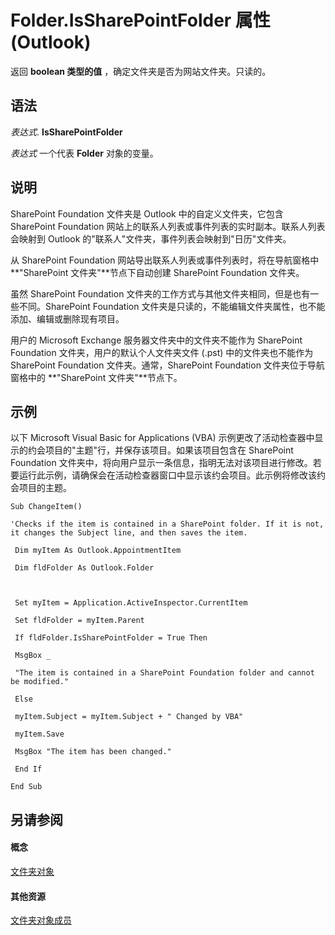 
# Folder.IsSharePointFolder 属性 (Outlook)

返回 **boolean 类型的值** ，确定文件夹是否为网站文件夹。只读的。


## 语法

 _表达式_. **IsSharePointFolder**

 _表达式_ 一个代表 **Folder** 对象的变量。


## 说明

SharePoint Foundation 文件夹是 Outlook 中的自定义文件夹，它包含 SharePoint Foundation 网站上的联系人列表或事件列表的实时副本。联系人列表会映射到 Outlook 的"联系人"文件夹，事件列表会映射到"日历"文件夹。

从 SharePoint Foundation 网站导出联系人列表或事件列表时，将在导航窗格中 **"SharePoint 文件夹"**节点下自动创建 SharePoint Foundation 文件夹。

虽然 SharePoint Foundation 文件夹的工作方式与其他文件夹相同，但是也有一些不同。SharePoint Foundation 文件夹是只读的，不能编辑文件夹属性，也不能添加、编辑或删除现有项目。

用户的 Microsoft Exchange 服务器文件夹中的文件夹不能作为 SharePoint Foundation 文件夹，用户的默认个人文件夹文件 (.pst) 中的文件夹也不能作为 SharePoint Foundation 文件夹。通常，SharePoint Foundation 文件夹位于导航窗格中的 **"SharePoint 文件夹"**节点下。


## 示例

以下 Microsoft Visual Basic for Applications (VBA) 示例更改了活动检查器中显示的约会项目的"主题"行，并保存该项目。如果该项目包含在 SharePoint Foundation 文件夹中，将向用户显示一条信息，指明无法对该项目进行修改。若要运行此示例，请确保会在活动检查器窗口中显示该约会项目。此示例将修改该约会项目的主题。


```
Sub ChangeItem() 
 
'Checks if the item is contained in a SharePoint folder. If it is not, it changes the Subject line, and then saves the item. 
 
 Dim myItem As Outlook.AppointmentItem 
 
 Dim fldFolder As Outlook.Folder 
 
 
 
 Set myItem = Application.ActiveInspector.CurrentItem 
 
 Set fldFolder = myItem.Parent 
 
 If fldFolder.IsSharePointFolder = True Then 
 
 MsgBox _ 
 
 "The item is contained in a SharePoint Foundation folder and cannot be modified." 
 
 Else 
 
 myItem.Subject = myItem.Subject + " Changed by VBA" 
 
 myItem.Save 
 
 MsgBox "The item has been changed." 
 
 End If 
 
End Sub
```


## 另请参阅


#### 概念


[文件夹对象](3cf6cda8-6d70-666e-2643-9d9c5b9cacfc.md)
#### 其他资源


[文件夹对象成员](788acd42-377a-1803-7713-50e45086e2d1.md)